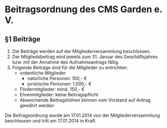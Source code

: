 # Beitragsordnung des CMS Garden e. V.

## §1 Beiträge

1. Die Beiträge werden auf der Mitgliederversammlung beschlossen. 
2. Der Mitgliedsbeitrag wird jeweils zum 31. Januar des Geschäftsjahres bzw. mit der Annahme des Aufnahmeantrags fällig. 
3. Folgende Beiträge sind für die Mitglieder zu entrichten:
    * ordentliche Mitglieder
        * natürliche Personen: 100,- € 
        * juristische Personen: 1.000,- € 
    * Fördermitglieder: mind. 150,- €
    * Ehrenmitglieder: keine Beitragspflicht
    * Abweichende Beitragshöhen können vom Vorstand auf Antrag gewährt werden

Die Beitragsordnung wurde am 17.01.2014 von der Mitgliederversammlung beschlossen und tritt am 17.01.2014 in Kraft.